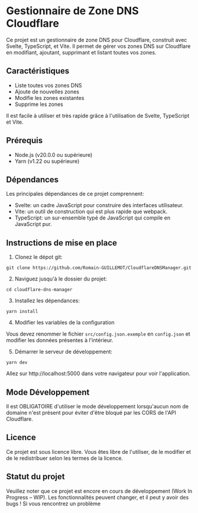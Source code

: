 # Gestionnaire de Zone DNS Cloudflare

Ce projet est un gestionnaire de zone DNS pour Cloudflare, construit avec Svelte, TypeScript, et Vite. Il permet de gérer vos zones DNS sur Cloudflare en modifiant, ajoutant, supprimant et listant toutes vos zones.

## Caractéristiques

- Liste toutes vos zones DNS
- Ajoute de nouvelles zones
- Modifie les zones existantes
- Supprime les zones

Il est facile à utiliser et très rapide grâce à l'utilisation de Svelte, TypeScript et Vite.

## Prérequis

- Node.js (v20.0.0 ou supérieure)
- Yarn (v1.22 ou supérieure)

## Dépendances

Les principales dépendances de ce projet comprennent:

- Svelte: un cadre JavaScript pour construire des interfaces utilisateur.
- Vite: un outil de construction qui est plus rapide que webpack.
- TypeScript: un sur-ensemble typé de JavaScript qui compile en JavaScript pur.

## Instructions de mise en place

1. Clonez le dépot git:

```shell
git clone https://github.com/Romain-GUILLEMOT/CloudflareDNSManager.git
```

2. Naviguez jusqu'à le dossier du projet:

```shell
cd cloudflare-dns-manager 
```

3. Installez les dépendances:

```shell
yarn install
```

4. Modifier les variables de la configuration

Vous devez renommer le fichier `src/config.json.exemple` en `config.json` et modifier les données présentes à l'intérieur.

5. Démarrer le serveur de développement:

```shell
yarn dev
```

Allez sur http://localhost:5000 dans votre navigateur pour voir l'application.

## Mode Développement


Il est OBLIGATOIRE d'utiliser le mode développement lorsqu'aucun nom de domaine n'est présent pour éviter d'être bloqué par les CORS de l'API Cloudflare.


## Licence

Ce projet est sous licence libre. Vous êtes libre de l'utiliser, de le modifier et de le redistribuer selon les termes de la licence.

## Statut du projet

Veuillez noter que ce projet est encore en cours de développement (Work In Progress – WIP).
Les fonctionnalités peuvent changer, et il peut y avoir des bugs ! Si vous rencontrez un problème
